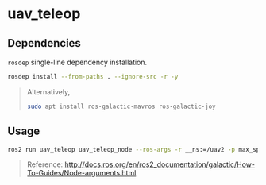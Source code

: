 # uav_teleop

## Dependencies
`rosdep` single-line dependency installation.
```bash
rosdep install --from-paths . --ignore-src -r -y
```

> Alternatively,
> ```bash
> sudo apt install ros-galactic-mavros ros-galactic-joy
> ```

## Usage
```bash
ros2 run uav_teleop uav_teleop_node --ros-args -r __ns:=/uav2 -p max_speed:=2.0 
```
> Reference: http://docs.ros.org/en/ros2_documentation/galactic/How-To-Guides/Node-arguments.html